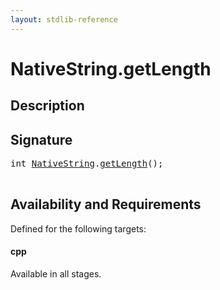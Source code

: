 ```yaml
---
layout: stdlib-reference
---
```


# NativeString\.getLength

## Description





## Signature 

<pre>
<span class="code_keyword">int</span> <a href="../index.html" class="code_type">NativeString</a>.<a href=".html">getLength</a>();

</pre>

## Availability and Requirements

Defined for the following targets:

#### cpp
Available in all stages.



